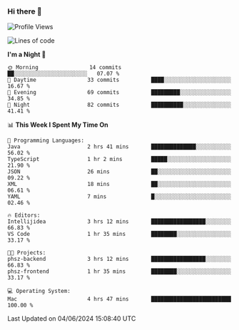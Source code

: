### Hi there 👋

<!--
**ALiersEL/ALiersEL** is a ✨ _special_ ✨ repository because its `README.md` (this file) appears on your GitHub profile.

Here are some ideas to get you started:

- 🔭 I’m currently working on ...
- 🌱 I’m currently learning ...
- 👯 I’m looking to collaborate on ...
- 🤔 I’m looking for help with ...
- 💬 Ask me about ...
- 📫 How to reach me: ...
- 😄 Pronouns: ...
- ⚡ Fun fact: ...
-->

<!--START_SECTION:waka-->
![Profile Views](http://img.shields.io/badge/Profile%20Views-0-blue)

![Lines of code](https://img.shields.io/badge/From%20Hello%20World%20I%27ve%20Written-5.3%20million%20lines%20of%20code-blue)

**I'm a Night 🦉** 

```text
🌞 Morning                14 commits          ██░░░░░░░░░░░░░░░░░░░░░░░   07.07 % 
🌆 Daytime                33 commits          ████░░░░░░░░░░░░░░░░░░░░░   16.67 % 
🌃 Evening                69 commits          █████████░░░░░░░░░░░░░░░░   34.85 % 
🌙 Night                  82 commits          ██████████░░░░░░░░░░░░░░░   41.41 % 
```


📊 **This Week I Spent My Time On** 

```text
💬 Programming Languages: 
Java                     2 hrs 41 mins       ██████████████░░░░░░░░░░░   56.02 % 
TypeScript               1 hr 2 mins         █████░░░░░░░░░░░░░░░░░░░░   21.90 % 
JSON                     26 mins             ██░░░░░░░░░░░░░░░░░░░░░░░   09.22 % 
XML                      18 mins             ██░░░░░░░░░░░░░░░░░░░░░░░   06.61 % 
YAML                     7 mins              █░░░░░░░░░░░░░░░░░░░░░░░░   02.46 % 

🔥 Editors: 
Intellijidea             3 hrs 12 mins       █████████████████░░░░░░░░   66.83 % 
VS Code                  1 hr 35 mins        ████████░░░░░░░░░░░░░░░░░   33.17 % 

🐱‍💻 Projects: 
phsz-backend             3 hrs 12 mins       █████████████████░░░░░░░░   66.83 % 
phsz-frontend            1 hr 35 mins        ████████░░░░░░░░░░░░░░░░░   33.17 % 

💻 Operating System: 
Mac                      4 hrs 47 mins       █████████████████████████   100.00 % 
```


 Last Updated on 04/06/2024 15:08:40 UTC
<!--END_SECTION:waka-->
